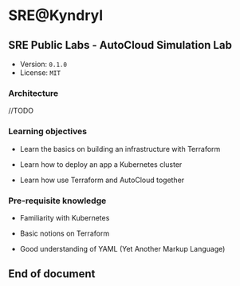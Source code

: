 # SRE@Kyndryl

## SRE Public Labs - AutoCloud Simulation Lab

* Version: `0.1.0`
* License: `MIT`

### Architecture

//TODO

### Learning objectives

* Learn the basics on building an infrastructure with Terraform

* Learn how to deploy an app a Kubernetes cluster

* Learn how use Terraform and AutoCloud together

### Pre-requisite knowledge

* Familiarity with Kubernetes

* Basic notions on Terraform

* Good understanding of YAML (Yet Another Markup Language)

## End of document
